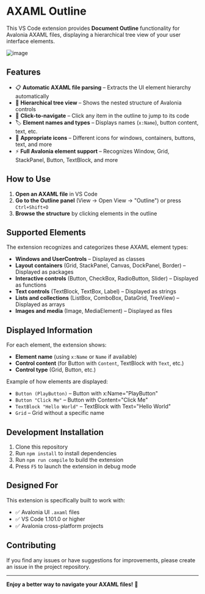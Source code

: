 # AXAML Outline

This VS Code extension provides **Document Outline** functionality for Avalonia AXAML files, displaying a hierarchical tree view of your user interface elements.

![image](https://github.com/user-attachments/assets/d52a67f8-e5bf-409a-bd57-70b4f9f3e897)

## Features

* 📋 **Automatic AXAML file parsing** – Extracts the UI element hierarchy automatically
* 🌳 **Hierarchical tree view** – Shows the nested structure of Avalonia controls
* 🎯 **Click-to-navigate** – Click any item in the outline to jump to its code
* 🏷️ **Element names and types** – Displays names (`x:Name`), button content, text, etc.
* 🎨 **Appropriate icons** – Different icons for windows, containers, buttons, text, and more
* ⚡ **Full Avalonia element support** – Recognizes Window, Grid, StackPanel, Button, TextBlock, and more

## How to Use

1. **Open an AXAML file** in VS Code
2. **Go to the Outline panel** (View → Open View → "Outline") or press `Ctrl+Shift+O`
3. **Browse the structure** by clicking elements in the outline

## Supported Elements

The extension recognizes and categorizes these AXAML element types:

* **Windows and UserControls** – Displayed as classes
* **Layout containers** (Grid, StackPanel, Canvas, DockPanel, Border) – Displayed as packages
* **Interactive controls** (Button, CheckBox, RadioButton, Slider) – Displayed as functions
* **Text controls** (TextBlock, TextBox, Label) – Displayed as strings
* **Lists and collections** (ListBox, ComboBox, DataGrid, TreeView) – Displayed as arrays
* **Images and media** (Image, MediaElement) – Displayed as files

## Displayed Information

For each element, the extension shows:

* **Element name** (using `x:Name` or `Name` if available)
* **Control content** (for Button with `Content`, TextBlock with `Text`, etc.)
* **Control type** (Grid, Button, etc.)

Example of how elements are displayed:

* `Button (PlayButton)` – Button with x\:Name="PlayButton"
* `Button "Click Me"` – Button with Content="Click Me"
* `TextBlock "Hello World"` – TextBlock with Text="Hello World"
* `Grid` – Grid without a specific name

## Development Installation

1. Clone this repository
2. Run `npm install` to install dependencies
3. Run `npm run compile` to build the extension
4. Press `F5` to launch the extension in debug mode

## Designed For

This extension is specifically built to work with:

* ✅ Avalonia UI `.axaml` files
* ✅ VS Code 1.101.0 or higher
* ✅ Avalonia cross-platform projects

## Contributing

If you find any issues or have suggestions for improvements, please create an issue in the project repository.

---

**Enjoy a better way to navigate your AXAML files!** 🚀
